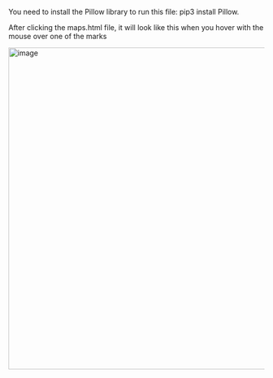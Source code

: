 You need to install the Pillow library to run this file: pip3 install Pillow.

After clicking the maps.html file, it will look like this when you hover with the mouse over one of the marks

<img width="712" height="632" alt="image" src="https://github.com/user-attachments/assets/c75efe1d-b8b3-4cf5-bdcd-d0811f3692d6" />
